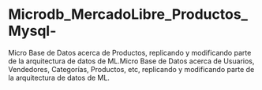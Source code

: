 # Microdb_MercadoLibre_Productos_Mysql-
Micro Base de Datos acerca de Productos, replicando y modificando parte de la arquitectura de datos de ML.Micro Base de Datos acerca de Usuarios, Vendedores, Categorías, Productos, etc, replicando y modificando parte de la arquitectura de datos de ML.
